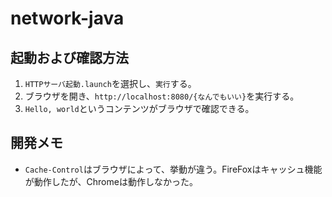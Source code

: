 # network-java
## 起動および確認方法
1. `HTTPサーバ起動.launch`を選択し、`実行`する。
1. ブラウザを開き、`http://localhost:8080/{なんでもいい}`を実行する。
1. `Hello, world`というコンテンツがブラウザで確認できる。

## 開発メモ
* `Cache-Control`はブラウザによって、挙動が違う。FireFoxはキャッシュ機能が動作したが、Chromeは動作しなかった。